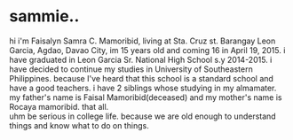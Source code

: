 # sammie..
hi i'm Faisalyn Samra C. Mamoribid, living at Sta. Cruz st. Barangay Leon Garcia, Agdao, Davao City, im 15 years old and coming 16 in April 19, 2015. i have graduated in Leon Garcia Sr. National High School s.y 2014-2015. i have decided to continue my studies in University of Southeastern Philippines. because I've heard that this school is a standard school and have a good teachers. i have 2 siblings whose studying in my almamater. my father's name is Faisal Mamoribid(deceased) and my mother's name is Rocaya mamoribid. that all.  
uhm be serious in college life. because we are old enough to understand things and know what to do on things.
